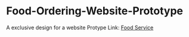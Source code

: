 # Food-Ordering-Website-Prototype
A exclusive design for a website 
Protype Link: [Food Service](https://www.figma.com/proto/YM3FqqzXZfoEgI5yUrEWWi/Food-Ordering-Service?node-id=0-1&t=SjYFwUXnBVYtXKJz-1)

